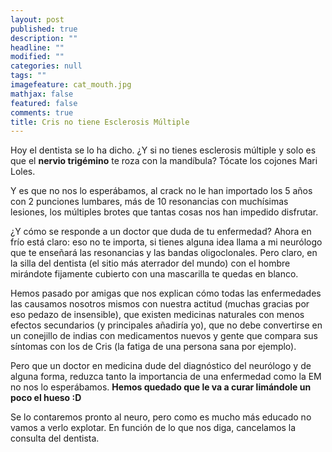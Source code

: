 ```yaml
---
layout: post
published: true
description: ""
headline: ""
modified: ""
categories: null
tags: ""
imagefeature: cat_mouth.jpg
mathjax: false
featured: false
comments: true
title: Cris no tiene Esclerosis Múltiple
---
```


Hoy el dentista se lo ha dicho. ¿Y si no tienes esclerosis múltiple y solo es que el **nervio trigémino** te roza con la mandíbula? Tócate los cojones Mari Loles.

Y es que no nos lo esperábamos, al crack no le han importado los 5 años con 2 punciones lumbares, más de 10 resonancias con muchísimas lesiones, los múltiples brotes que tantas cosas nos han impedido disfrutar.

¿Y cómo se responde a un doctor que duda de tu enfermedad? Ahora en frío está claro: eso no te importa, si tienes alguna idea llama a mi neurólogo que te enseñará las resonancias y las bandas oligoclonales. Pero claro, en la silla del dentista (el sitio más aterrador del mundo) con el hombre mirándote fijamente cubierto con una mascarilla te quedas en blanco.

Hemos pasado por amigas que nos explican cómo todas las enfermedades las causamos nosotros mismos con nuestra actitud (muchas gracias por eso pedazo de insensible), que existen medicinas naturales con menos efectos secundarios (y principales añadiría yo), que no debe convertirse en un conejillo de indias con medicamentos nuevos y gente que compara sus síntomas con los de Cris (la fatiga de una persona sana por ejemplo).

Pero que un doctor en medicina dude del diagnóstico del neurólogo y de alguna forma, reduzca tanto la importancia de una enfermedad como la EM no nos lo esperábamos. **Hemos quedado que le va a curar limándole un poco el hueso :D**

Se lo contaremos pronto al neuro, pero como es mucho más educado no vamos a verlo explotar. En función de lo que nos diga, cancelamos la consulta del dentista.


